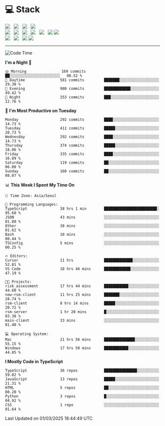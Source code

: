 <h1>💻 Stack</h1>
<div>
 <!-- badge : https://shields.io/ -->
 <!-- icon : https://simpleicons.org/?q=Get -->
 <img src="https://img.shields.io/badge/HTML5-e74c3c?style=flat-square&logo=HTML5&logoColor=white"/> &nbsp 
 <img src="https://img.shields.io/badge/CSS3-0A84FF?style=flat-square&logo=CSS3&logoColor=white"/> &nbsp 
 <img src="https://img.shields.io/badge/JavaScript-FFCD11?style=flat-square&logo=JavaScript&logoColor=white"/> &nbsp 
 <img src="https://img.shields.io/badge/TypeScript-3075C0?style=flat-square&logo=TypeScript&logoColor=white"/>
 <br/>
 <img src="https://img.shields.io/badge/Next-000000?style=flat-square&logo=nextdotjs&logoColor=white"/> &nbsp 
 <img src="https://img.shields.io/badge/React-00BCF6?style=flat-square&logo=React&logoColor=white"/> &nbsp 
 <img src="https://img.shields.io/badge/Redux-764ABC?style=flat-square&logo=Redux&logoColor=white"/> &nbsp
 <img src="https://img.shields.io/badge/Recoil-3578E5?style=flat-square&logo=recoil&logoColor=white"/> &nbsp
 <img src="https://img.shields.io/badge/React-Query-FF4154?style=flat-square&logo=reactquery&logoColor=white"/> &nbsp 
 <img src="https://img.shields.io/badge/styled%2Dcomponents-DB7093?style=flat-square&logo=styled%2Dcomponents&logoColor=white"/>
 <img src="https://img.shields.io/badge/CSS Modules-000000?style=flat-square&logo=CSS Modules&logoColor=white"/> &nbsp 
 <br/>
 <img src="https://img.shields.io/badge/Node-339933?style=flat-square&logo=Node.js&logoColor=white"/> &nbsp 
 <img src="https://img.shields.io/badge/Express-000000?style=flat-square&logo=Express&logoColor=white"/> &nbsp 
 <img src="https://img.shields.io/badge/MongoDB-47A248?style=flat-square&logo=MongoDB&logoColor=white"/>
 <img src="https://img.shields.io/badge/MariaDB-003545?style=flat-square&logo=mariadb&logoColor=white"/>
</div>

<hr>

<!--START_SECTION:waka-->
![Code Time](http://img.shields.io/badge/Code%20Time-2%2C156%20hrs%2028%20mins-blue)

**I'm a Night 🦉** 

```text
🌞 Morning                169 commits         ██░░░░░░░░░░░░░░░░░░░░░░░   08.52 % 
🌆 Daytime                581 commits         ███████░░░░░░░░░░░░░░░░░░   29.30 % 
🌃 Evening                980 commits         ████████████░░░░░░░░░░░░░   49.42 % 
🌙 Night                  253 commits         ███░░░░░░░░░░░░░░░░░░░░░░   12.76 % 
```
📅 **I'm Most Productive on Tuesday** 

```text
Monday                   292 commits         ████░░░░░░░░░░░░░░░░░░░░░   14.73 % 
Tuesday                  411 commits         █████░░░░░░░░░░░░░░░░░░░░   20.73 % 
Wednesday                292 commits         ████░░░░░░░░░░░░░░░░░░░░░   14.73 % 
Thursday                 374 commits         █████░░░░░░░░░░░░░░░░░░░░   18.86 % 
Friday                   335 commits         ████░░░░░░░░░░░░░░░░░░░░░   16.89 % 
Saturday                 119 commits         ██░░░░░░░░░░░░░░░░░░░░░░░   06.00 % 
Sunday                   160 commits         ██░░░░░░░░░░░░░░░░░░░░░░░   08.07 % 
```


📊 **This Week I Spent My Time On** 

```text
🕑︎ Time Zone: Asia/Seoul

💬 Programming Languages: 
TypeScript               38 hrs 1 min        ████████████████████████░   95.60 % 
JSON                     43 mins             ░░░░░░░░░░░░░░░░░░░░░░░░░   01.80 % 
Other                    38 mins             ░░░░░░░░░░░░░░░░░░░░░░░░░   01.62 % 
Bash                     10 mins             ░░░░░░░░░░░░░░░░░░░░░░░░░   00.44 % 
TSConfig                 5 mins              ░░░░░░░░░░░░░░░░░░░░░░░░░   00.25 % 

🔥 Editors: 
Cursor                   21 hrs              █████████████░░░░░░░░░░░░   52.81 % 
VS Code                  18 hrs 46 mins      ████████████░░░░░░░░░░░░░   47.19 % 

🐱‍💻 Projects: 
risk_assessment          17 hrs 44 mins      ███████████░░░░░░░░░░░░░░   44.60 % 
new-rsm-client           11 hrs 25 mins      ███████░░░░░░░░░░░░░░░░░░   28.74 % 
rsm-client               8 hrs 14 mins       █████░░░░░░░░░░░░░░░░░░░░   20.72 % 
rsm-server               1 hr 20 mins        █░░░░░░░░░░░░░░░░░░░░░░░░   03.38 % 
main-client              33 mins             ░░░░░░░░░░░░░░░░░░░░░░░░░   01.40 % 

💻 Operating System: 
Mac                      21 hrs 56 mins      ██████████████░░░░░░░░░░░   55.15 % 
Windows                  17 hrs 50 mins      ███████████░░░░░░░░░░░░░░   44.85 % 
```

**I Mostly Code in TypeScript** 

```text
TypeScript               36 repos            ███████████████░░░░░░░░░░   59.02 % 
JavaScript               13 repos            █████░░░░░░░░░░░░░░░░░░░░   21.31 % 
HTML                     5 repos             ██░░░░░░░░░░░░░░░░░░░░░░░   08.20 % 
Python                   3 repos             █░░░░░░░░░░░░░░░░░░░░░░░░   04.92 % 
CSS                      1 repo              ░░░░░░░░░░░░░░░░░░░░░░░░░   01.64 % 
```




 Last Updated on 01/03/2025 18:44:49 UTC
<!--END_SECTION:waka-->
